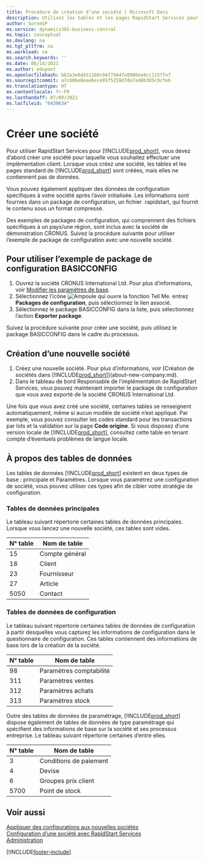 ```yaml
---
title: Procédure de création d’une société | Microsoft Docs
description: Utilisez les tables et les pages RapidStart Services pour créer une société pour laquelle vous souhaitez effectuer une implémentation client.
author: SorenGP
ms.service: dynamics365-business-central
ms.topic: conceptual
ms.devlang: na
ms.tgt_pltfrm: na
ms.workload: na
ms.search.keywords: ''
ms.date: 06/14/2021
ms.author: edupont
ms.openlocfilehash: bb2e3e8d431160c94f7944fe8986ea9cc115ffe7
ms.sourcegitcommit: a7cb0be8eae6ece95f5259d7de7a48b385c9cfeb
ms.translationtype: HT
ms.contentlocale: fr-FR
ms.lasthandoff: 07/08/2021
ms.locfileid: "6439634"
---
```

# <a name="create-a-new-company"></a>Créer une société
Pour utiliser RapidStart Services pour [!INCLUDE[prod_short](includes/prod_short.md)], vous devez d’abord créer une société pour laquelle vous souhaitez effectuer une implémentation client. Lorsque vous créez une société, les tables et les pages standard de [!INCLUDE[prod_short](includes/prod_short.md)] sont créées, mais elles ne contiennent pas de données.

Vous pouvez également appliquer des données de configuration spécifiques à votre société après l’avoir initialisée. Les informations sont fournies dans un package de configuration, un fichier .rapidstart, qui fournit le contenu sous un format compressé.  

Des exemples de packages de configuration, qui comprennent des fichiers spécifiques à un pays/une région, sont inclus avec la société de démonstration CRONUS. Suivez la procédure suivante pour utiliser l’exemple de package de configuration avec une nouvelle société.  

## <a name="to-use-the-sample-basicconfig-configuration-package"></a>Pour utiliser l’exemple de package de configuration BASICCONFIG  
1. Ouvrez la société CRONUS International Ltd. Pour plus d’informations, voir [Modifier les paramètres de base](ui-change-basic-settings.md).
2. Sélectionnez l’icône ![Ampoule qui ouvre la fonction Tell Me.](media/ui-search/search_small.png "Dites-moi ce que vous voulez faire") entrez **Packages de configuration**, puis sélectionnez le lien associé.  
3. Sélectionnez le package BASICCONFIG dans la liste, puis sélectionnez l’action **Exporter package**.  

Suivez la procédure suivante pour créer une société, puis utilisez le package BASICCONFIG dans le cadre du processus.  

## <a name="to-create-a-new-company"></a>Création d’une nouvelle société  
1. Créez une nouvelle société. Pour plus d’informations, voir [Création de sociétés dans [!INCLUDE[prod_short](includes/prod_short.md)]](about-new-company.md).
2. Dans le tableau de bord Responsable de l’implémentation de RapidStart Services, vous pouvez maintenant importer le package de configuration que vous avez exporté de la société CRONUS International Ltd.

Une fois que vous avez créé une société, certaines tables se renseignent automatiquement, même si aucun modèle de société n’est appliqué. Par exemple, vous pouvez consulter les codes standard pour les transactions par lots et la validation sur la page **Code origine**. Si vous disposez d’une version locale de [!INCLUDE[prod_short](includes/prod_short.md)], consultez cette table en tenant compte d’éventuels problèmes de langue locale.

## <a name="about-data-tables"></a>À propos des tables de données
Les tables de données [!INCLUDE[prod_short](includes/prod_short.md)] existent en deux types de base : principale et Paramètres. Lorsque vous paramétrez une configuration de société, vous pouvez utiliser ces types afin de cibler votre stratégie de configuration.  

### <a name="master-data-tables"></a>Tables de données principales  
Le tableau suivant répertorie certaines tables de données principales. Lorsque vous lancez une nouvelle société, ces tables sont vides.  

|N° table|Nom de table|  
|-------------------|--------------------|  
|15|Compte général|  
|18|Client|  
|23|Fournisseur|  
|27|Article|  
|5050|Contact|  

### <a name="setup-data-tables"></a>Tables de données de configuration  
Le tableau suivant répertorie certaines tables de données de configuration à partir desquelles vous capturez les informations de configuration dans le questionnaire de configuration. Ces tables contiennent des informations de base lors de la création de la société.  

|N° table|Nom de table|  
|-------------------|--------------------|  
|98|Paramètres comptabilité|  
|311|Paramètres ventes|  
|312|Paramètres achats|  
|313|Paramètres stock|  

Outre des tables de données de paramétrage, [!INCLUDE[prod_short](includes/prod_short.md)] dispose également de tables de données de type paramétrage qui spécifient des informations de base sur la société et ses processus entreprise. Le tableau suivant répertorie certaines d’entre elles.  

|N° table|Nom de table|  
|-------------------|--------------------|  
|3|Conditions de paiement|  
|4|Devise|  
|6|Groupes prix client|  
|5700|Point de stock|

  

## <a name="see-also"></a>Voir aussi  
[Appliquer des configurations aux nouvelles sociétés](admin-apply-configuration-to-new-companies.md)  
[Configuration d’une société avec RapidStart Services](admin-set-up-a-company-with-rapidstart.md)  
[Administration](admin-setup-and-administration.md)


[!INCLUDE[footer-include](includes/footer-banner.md)]